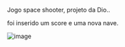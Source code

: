
Jogo space shooter, projeto da Dio..

foi inserido um score e uma nova nave. 

![image](https://user-images.githubusercontent.com/81261373/162595518-e7256284-0903-4451-8192-7b9eb09a39e4.png)






